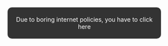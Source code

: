 <!DOCTYPE html>
<html>
<head>
<style>
    body {
        --bg-width: 100%; /* Define CSS variables */
        --bg-height: 100%;
        background-image: url('install-screen.jpg');
        background-repeat: no-repeat;
        background-attachment: fixed;
        background-position: left;
        background-size: var(--bg-width) var(--bg-height); /* Control size using variables */
        display: flex;
        justify-content: left;
        align-items: left;
        height: 100vh;
        margin: 0;
        }
    p {
    text-align: left; /* Align text to the left */
    color: black; /* Adjust color if needed for visibility */
    position: absolute;
    top: 48%; /* Adjust this value to move the text vertically */
    left: 8%; /* Adjust this value to move the text horizontally */
    transform: translate(11%, -50%);
    font-size: calc(1px + 1vw); /* Initial size of 16px plus responsive adjustment */
    max-height: 400px; /* Set a maximum height for the text container */
    max-width: 950px; /* Set a maximum width for the text container */
    overflow: auto; /* Add scroll bar if content exceeds max-height or max-width */
    background-color: rgba(255, 255, 255, 0); /* Fully transparent background */
}
    .container {
      
    text-align: center;
    position: relative;
    min-width: 100%;
    min-height: 100%;
    width: auto;
    height: auto;
    centre: auto;
        }
    video {
    position: absolute;
    top: 0;
    left: 100;
    min-width: 100%;
    min-height: 100%;
    max-width: 50;
    object-fit: cover;
    z-index: 1; /* Ensure the video appears above other elements */
    width: auto;
    height: auto;
        }
    #link-image1 {
        position: absolute;
        top: 20%; /* Adjust this value to move the image vertically */
        left: 90%; /* Adjust this value to move the image horizontally */
        width: 100px; /* Adjust this value to set the width of the image */
        height: 100px; /* Adjust this value to set the height of the image */
        transform: translate(-50%, -50%);
        z-index: 0; /* Ensure the image appears below the video */
        }
    #link-image2 {
        position: absolute;
        top: 30%; /* Adjust this value to move the image vertically */
        left: 85%; /* Adjust this value to move the image horizontally */
        width: 42px; /* Adjust this value to set the width of the image */
        height: 35px; /* Adjust this value to set the height of the image */
        transform: translate(-50%, -50%);
        z-index: 0; /* Ensure the image appears below the video */
    }
    #link-image3 {
        position: absolute;
        top: 20%; /* Adjust this value to move the image vertically */
        left: 85%; /* Adjust this value to move the image horizontally */
        width: 35px; /* Adjust this value to set the width of the image */
        height: 35px; /* Adjust this value to set the height of the image */
        transform: translate(-50%, -50%);
        z-index: 0; /* Ensure the image appears below the video */
    }
    #prompt {
        position: fixed;
        top: 50%;
        left: 50%;
        transform: translate(-50%, -50%);
        background-color: rgba(0, 0, 0, 0.8);
        color: white; /* Change text color to white */
        padding: 20px;
        border-radius: 10px;
        z-index: 10;
        text-align: center;
    }

</style>
</head>
<body style="--bg-width: 100%; --bg-height: 100%;">
<div id="prompt">Due to boring internet policies, you have to click<br> here </div>
<div class="container" id="content" style="display: none;">
    <p>My Portfolio<br>
    Hi there, I'm @Craig Smith.<br><br>
    About Me<br>
    As of writing this, I am currently 19 years old with a mad facination of technology,that does not end with computers.
    When work is involved, I am very persistant. When somthing is set out in front of me, I always go the full mile to get the work done
    at a good level of quality. I always make sure the work is sent in either early or on time.
    Growing up in the gray and misurable Rhondda, with no intrest in sports like all the other kids, My mind would naturally take an intrest in
    what was around me,that being technology. my specific facination, in perticular would be on how computers systems work and the development of the pc. while nowadays, its the possiblity that drives me forword in the subject.<br><br>
      Currently<br>
      Currently, I am on my first year of a four year Computer science course that includes a foundation year for an undergraduate degree.
      Up until now, the course has opened me up to a mountain of new skills such as coding, website design, Cyber Security, Cryptography and database design. All of these subject
      fit well into my intrest on how these systems work.
    Skills
    As of now, my knowlege only span to a few coding languages such as c++, sql, HTML and Python. In cyber security I have learned verious encryption
      methodes such as The Caeser Cipher and vigenere cipher. I have also looked into cyber forensic and its process. Additionaly I have also learnt how to create a working
      database using SQL and Microsoft acces, and I use online tools such as draw IO to plan and structire the database. I Also know how to create a website using HTML while Also
      using tools like draw IO to help design them.<br>
   
    <img src="c++.png" alt="Image 1" style="width:150px;height:100px;"> <img src="html5-logo.png" alt="Image 2" style="width:100px;height:100px;"> <img src="sql-database.png" alt="Image 3" style="width:100px;height:100px;"> <img src="Python.png" alt="Image 4" style="width:100px;height:100px;"><br><br>
    Recent Projects<br>
    As of recently, the recent projects that I have been doing are for my Programming module. This is so far for assignment 2.
    I have also been doing work for a database in Information Management, Assurance And Security. I have also been working on a website
      for Professionalism, Employability, Enterprise, and Problem-Solving. Here's a list of work completed recently:<br>
    . Weight conversion table in C++: This is where the code has to convert imperial tones to pounds and Kilograms, using
      a loop. The code has to keep doing this in veriable of two until it reaches 20 imperial tons.<br>
    . Average speed in C++: In this code I had to input the time and distance between points x, y and z then the code puts that into an argument.
      Then that information had to be used to calculate the speed in KPH.<br>
    . Isosceles Triangle Class in C++: In this code, I had to create a program that would takes user inputs of the base and height of the
      triangle, then run that as a class, then take that information and use it to calculate the area and perimaters of the triangle.<br>
    . Student Performance Class in C++: This is simular to the Isosceles Triangle code but its about students score that needs to be calculated
      as a performance score, that then needs to be given a grade. There should be a verifaction of if the numbers go above 100.<br>
    . Grade Analysis in C++: In this code I need to create an array that take 10 student test score. It then should find all the score above 50
      and count how many there are.<br>
    . Identical Array in C++: In this code, I needed to write somthing that recognises that the valuse in two arrays are the same or not, and then
      output a message depending if they are identical or not.<br>
    . Number of Occurrences in C++: I needed to write code that would look through an array filled with names and count how many times a user-
      specified name occures in the list. If it does it should say how many times it appered. if not it should say it dosent apear on the list.<br>
    . Lottery Winners in C++: This was simuler to the identical arrays work but, it only has to be a number, not the whole array<br>
    . Test Score #1 in C++: In this code, I needed to create an array that holds any amount of elements defined by the user. Once every number
      is entered, it should sort them in assending order while also calculating the average score.<br>
    . Test Score #2 in C++: This builds off of Test Score #1, but This time it needs to pair both names and scores while still calculating the average score. <br>
    . Sports Team Database in SQL: For my final Information Management, Assurance And Security modual I needed to create a database for a sports
      club that holds the team, Players, physios, headcoach, club and match. I then needed to run querys to get answers for certain question outlined in the breif.
      GitHub Portfolio in HTML: As you can see from this portfolio, this to is the assignment for Professionalism, Employability, Enterprise, and Problem-Solving.<br>
      <br>
      There is the list of work that I can Show in the reposatory.<br><br>
    Hobbies<br>
    During The time I have between assisgnments, I fill it in by doing a few of my favourite activitys. The number one activity I like to do is play on my
      Guitar. From a young age, I have always been facinated by the music of yesteryear such has Black Sabboth, The Rolling Stones, Motorhead, The Beatles and even
      Jimi Hendrix. So when I saved enough money, I ordered my very first guitar, a black stratacaster clone. This served me for a few years, but it wasnt great, so once
      I had a bit more money, I dicided to make my wallet cry a bit more, and bought a brand new Gibson les paul from the custome shop.<br><br>
      Another activity I do is tinkering around with my computers. Not to long ago I built a retro gaming pc using parts that were recommended on the back of the crysis gmaebox, and ever since I have been
      constantly messing around with that rig and my main gaming rig.<br><br>
      One final activity that I do is to either sit down with a good book or watch old movies or tv shows. I have been recently enjoying the Jeremy brett adaptation of
      Sherlock Holmes Novel.
    </p>
    <video id="background-video" src="intro.mp4" autoplay muted>
        Your browser does not support the video tag.
    </video>
    <a href="https://www.youtube.com/watch?v=dQw4w9WgXcQ">
        <img id="link-image1" src="Pixel_present3.png" alt="Your Image">
    </a>
      <a href="https://www.coolmathgames.com/0-run-3">
        <img id="link-image2" src="game-controller.png" alt="Your Image">
    </a>
      </a>
      <a href="https://www.youtube.com/@DankPods">
        <img id="link-image3" src="8-bit-youtube.png" alt="Your Image">
    </a>
    <audio id="background-audio" src="Windows-95.wav" style="display: none;">
        Your browser does not support the audio element.
    </audio>
</div>
<script>
      document.getElementById('prompt').addEventListener('click', function() {
    document.getElementById('prompt').style.display = 'none';
    document.getElementById('content').style.display = 'block';
    var video = document.getElementById('background-video');
    video.muted = false;
    video.play();
});

document.getElementById('background-video').addEventListener('ended', function() {
    this.style.display = 'none';
    var audio = document.getElementById('background-audio');
    audio.play();
    document.body.style.backgroundImage = "url('windows-95-pc.jpg')"; // Change background image
});
</script>
</body>
</html>
